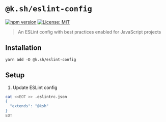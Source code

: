# `@k.sh/eslint-config`

[![npm version][package-version-badge]][package-version]
[![License: MIT](https://img.shields.io/badge/license-mit-yellow.svg)](https://opensource.org/licenses/MIT)

> An ESLint config with best practices enabled for JavaScript projects

## Installation

`yarn add -D @k.sh/eslint-config`

## Setup

1. Update ESLint config

```sh
cat <<EOT >> .eslintrc.json
{
  "extends": "@ksh"
}
EOT
```

[package-version-badge]: https://badge.fury.io/js/@k.sh%2Feslint-config.svg
[package-version]: https://www.npmjs.com/package/@k.sh/eslint-config
